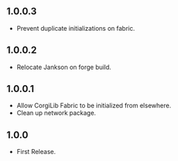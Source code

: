 ## 1.0.0.3
* Prevent duplicate initializations on fabric.

## 1.0.0.2
* Relocate Jankson on forge build.

## 1.0.0.1
* Allow CorgiLib Fabric to be initialized from elsewhere.
* Clean up network package.

## 1.0.0
* First Release.